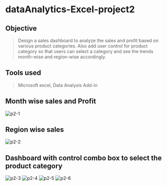 # dataAnalytics-Excel-project2
## Objective
> Design a sales dashboard to analyze the sales and profit based on various product categories. Also add user control for product category so that users can select a category and see the trends month-wise and region-wise accordingly.
## Tools used
> Microsoft excel, Data Analysis Add-in
##
## Month wise sales and Profit
![p2-1](https://github.com/user-attachments/assets/eb69b7fd-b502-47af-b361-dd9e75560656)
## Region wise sales
![p2-2](https://github.com/user-attachments/assets/d2f54c06-d97f-4c12-92d7-390133250246)
## Dashboard with control combo box to select the product category
![p2-3](https://github.com/user-attachments/assets/a4a3b273-4c2e-4941-a1b9-b48f1a6c6d4b)
![p2-4](https://github.com/user-attachments/assets/6b17e3eb-1699-44b2-a858-8c49a058fc4c)
![p2-5](https://github.com/user-attachments/assets/c6c89c76-3db5-4474-9149-245aaf1a2e28)
![p2-6](https://github.com/user-attachments/assets/c51e6bba-e0bc-48c5-9aa0-370127bfd167)
